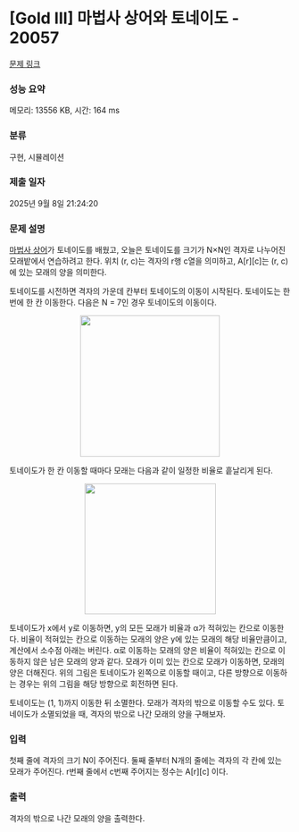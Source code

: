 # [Gold III] 마법사 상어와 토네이도 - 20057 

[문제 링크](https://www.acmicpc.net/problem/20057) 

### 성능 요약

메모리: 13556 KB, 시간: 164 ms

### 분류

구현, 시뮬레이션

### 제출 일자

2025년 9월 8일 21:24:20

### 문제 설명

<p><a href="/problem/20056">마법사 상어</a>가 토네이도를 배웠고, 오늘은 토네이도를 크기가 N×N인 격자로 나누어진 모래밭에서 연습하려고 한다. 위치 (r, c)는 격자의 r행 c열을 의미하고, A[r][c]는 (r, c)에 있는 모래의 양을 의미한다.</p>

<p>토네이도를 시전하면 격자의 가운데 칸부터 토네이도의 이동이 시작된다. 토네이도는 한 번에 한 칸 이동한다. 다음은 N = 7인 경우 토네이도의 이동이다.</p>

<p style="text-align: center;"><img alt="" src="https://upload.acmicpc.net/37e7aa13-0f2b-49d6-af68-e745537b1ea3/-/preview/" style="width: 250px; height: 253px;"></p>

<p>토네이도가 한 칸 이동할 때마다 모래는 다음과 같이 일정한 비율로 흩날리게 된다.</p>

<p style="text-align: center;"><img alt="" src="https://upload.acmicpc.net/33b01ca0-4659-49f1-b126-8e042e17d3f1/-/preview/" style="width: 235px; height: 234px;"></p>

<p>토네이도가 x에서 y로 이동하면, y의 모든 모래가 비율과 α가 적혀있는 칸으로 이동한다. 비율이 적혀있는 칸으로 이동하는 모래의 양은 y에 있는 모래의 해당 비율만큼이고, 계산에서 소수점 아래는 버린다. α로 이동하는 모래의 양은 비율이 적혀있는 칸으로 이동하지 않은 남은 모래의 양과 같다. 모래가 이미 있는 칸으로 모래가 이동하면, 모래의 양은 더해진다. 위의 그림은 토네이도가 왼쪽으로 이동할 때이고, 다른 방향으로 이동하는 경우는 위의 그림을 해당 방향으로 회전하면 된다.</p>

<p>토네이도는 (1, 1)까지 이동한 뒤 소멸한다. 모래가 격자의 밖으로 이동할 수도 있다. 토네이도가 소멸되었을 때, 격자의 밖으로 나간 모래의 양을 구해보자.</p>

### 입력 

 <p>첫째 줄에 격자의 크기 N이 주어진다. 둘째 줄부터 N개의 줄에는 격자의 각 칸에 있는 모래가 주어진다. r번째 줄에서 c번째 주어지는 정수는 A[r][c] 이다.</p>

### 출력 

 <p>격자의 밖으로 나간 모래의 양을 출력한다.</p>

